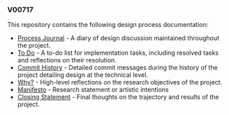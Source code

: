 ### V00717
This repository contains the following design process documentation:

- [Process Journal](https://github.com/SylvainTran/V00717/wiki/Process-Journal) - A diary of design discussion maintained throughout the project.
- [To Do](https://github.com/SylvainTran/V00717/wiki/To-do) - A to-do list for implementation tasks, including resolved tasks and reflections on their resolution.
- [Commit History](https://github.com/SylvainTran/V00717/commits/main) - Detailed commit messages during the history of the project detailing design at the technical level.
- [Why?](https://github.com/SylvainTran/V00717/wiki/Why%3F) - High-level reflections on the research objectives of the project.
- [Manifesto](https://github.com/SylvainTran/V00717/wiki/Manifesto) - Research statement or artistic intentions
- [Closing Statement](https://github.com/SylvainTran/V00717/wiki/Closing-Statement) - Final thoughts on the trajectory and results of the project.
